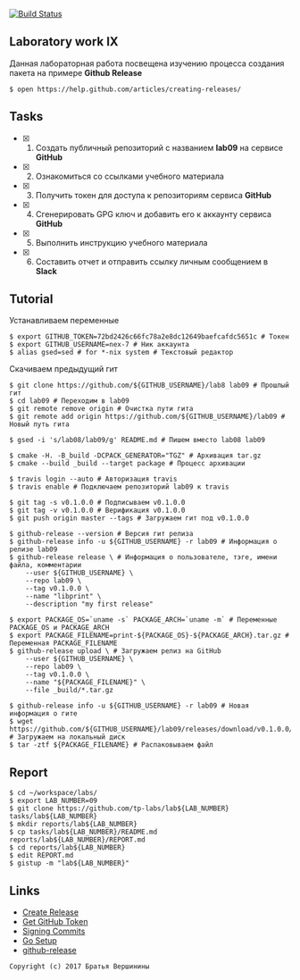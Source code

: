 [![Build Status](https://travis-ci.org/nex-7/lab8.svg?branch=master)](https://travis-ci.org/nex-7/lab8)

## Laboratory work IX

Данная лабораторная работа посвещена изучению процесса создания пакета на примере **Github Release**

```ShellSession
$ open https://help.github.com/articles/creating-releases/
```

## Tasks

- [x] 1. Создать публичный репозиторий с названием **lab09** на сервисе **GitHub**
- [X] 2. Ознакомиться со ссылками учебного материала
- [X] 3. Получить токен для доступа к репозиториям сервиса **GitHub**
- [X] 4. Сгенерировать GPG ключ и добавить его к аккаунту сервиса **GitHub**
- [X] 5. Выполнить инструкцию учебного материала
- [X] 6. Составить отчет и отправить ссылку личным сообщением в **Slack**

## Tutorial

Устанавливаем переменные
```ShellSession
$ export GITHUB_TOKEN=72bd2426c66fc78a2e8dc12649baefcafdc5651c # Токен
$ export GITHUB_USERNAME=nex-7 # Ник аккаунта
$ alias gsed=sed # for *-nix system # Текстовый редактор
```

Скачиваем предыдущий гит
```ShellSession
$ git clone https://github.com/${GITHUB_USERNAME}/lab8 lab09 # Прошлый гит
$ cd lab09 # Переходим в lab09
$ git remote remove origin # Очистка пути гита
$ git remote add origin https://github.com/${GITHUB_USERNAME}/lab09 # Новый путь гита
```

```ShellSession
$ gsed -i 's/lab08/lab09/g' README.md # Пишем вместо lab08 lab09
```

```ShellSession
$ cmake -H. -B_build -DCPACK_GENERATOR="TGZ" # Архивация tar.gz
$ cmake --build _build --target package # Процесс архивации
```

```ShellSession
$ travis login --auto # Авторизация travis
$ travis enable # Подключаем репозиторий lab09 к travis
```

```ShellSession
$ git tag -s v0.1.0.0 # Подписываем v0.1.0.0
$ git tag -v v0.1.0.0 # Верификация v0.1.0.0
$ git push origin master --tags # Загружаем гит под v0.1.0.0
```

```ShellSession
$ github-release --version # Версия гит релиза
$ github-release info -u ${GITHUB_USERNAME} -r lab09 # Информация о релизе lab09
$ github-release release \ # Информация о пользователе, тэге, имени файла, комментарии
    --user ${GITHUB_USERNAME} \
    --repo lab09 \
    --tag v0.1.0.0 \
    --name "libprint" \
    --description "my first release"
```

```ShellSession
$ export PACKAGE_OS=`uname -s` PACKAGE_ARCH=`uname -m` # Переменные PACKAGE_OS и PACKAGE_ARCH 
$ export PACKAGE_FILENAME=print-${PACKAGE_OS}-${PACKAGE_ARCH}.tar.gz # Переменная PACKAGE_FILENAME
$ github-release upload \ # Загружаем релиз на GitHub
    --user ${GITHUB_USERNAME} \
    --repo lab09 \
    --tag v0.1.0.0 \
    --name "${PACKAGE_FILENAME}" \
    --file _build/*.tar.gz
```

```ShellSession
$ github-release info -u ${GITHUB_USERNAME} -r lab09 # Новая информация о гите
$ wget https://github.com/${GITHUB_USERNAME}/lab09/releases/download/v0.1.0.0/${PACKAGE_FILENAME} # Загружаем на локальный диск
$ tar -ztf ${PACKAGE_FILENAME} # Распаковываем файл
```

## Report

```ShellSession
$ cd ~/workspace/labs/
$ export LAB_NUMBER=09
$ git clone https://github.com/tp-labs/lab${LAB_NUMBER} tasks/lab${LAB_NUMBER}
$ mkdir reports/lab${LAB_NUMBER}
$ cp tasks/lab${LAB_NUMBER}/README.md reports/lab${LAB_NUMBER}/REPORT.md
$ cd reports/lab${LAB_NUMBER}
$ edit REPORT.md
$ gistup -m "lab${LAB_NUMBER}"
```

## Links

- [Create Release](https://help.github.com/articles/creating-releases/)
- [Get GitHub Token](https://help.github.com/articles/creating-a-personal-access-token-for-the-command-line/)
- [Signing Commits](https://help.github.com/articles/signing-commits-with-gpg/)
- [Go Setup](http://www.golangbootcamp.com/book/get_setup)
- [github-release](https://github.com/aktau/github-release)

```
Copyright (c) 2017 Братья Вершинины
```
